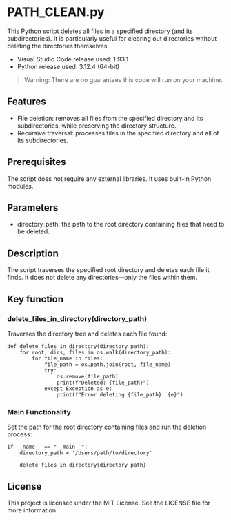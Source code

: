 # PATH_CLEAN.py
This Python script deletes all files in a specified directory (and its subdirectories). It is particularly useful for clearing out directories without deleting the directories themselves.

- Visual Studio Code release used: 1.93.1
- Python release used: 3.12.4 (64-bit)
> Warning: There are no guarantees this code will run on your machine.

## Features
- File deletion: removes all files from the specified directory and its subdirectories, while preserving the directory structure.
- Recursive traversal: processes files in the specified directory and all of its subdirectories.

## Prerequisites
The script does not require any external libraries. It uses built-in Python modules.

## Parameters
- directory_path: the path to the root directory containing files that need to be deleted.

## Description
The script traverses the specified root directory and deletes each file it finds. It does not delete any directories—only the files within them.

## Key function
### delete_files_in_directory(directory_path)
Traverses the directory tree and deletes each file found:
```
def delete_files_in_directory(directory_path):
    for root, dirs, files in os.walk(directory_path):
        for file_name in files:
            file_path = os.path.join(root, file_name)
            try:
                os.remove(file_path)
                print(f"Deleted: {file_path}")
            except Exception as e:
                print(f"Error deleting {file_path}: {e}")
```

### Main Functionality
Set the path for the root directory containing files and run the deletion process:
```
if __name__ == "__main__":
    directory_path = '/Users/path/to/directory'
    
    delete_files_in_directory(directory_path)
```

## License
This project is licensed under the MIT License. See the LICENSE file for more information.
